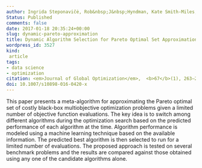 ```yaml
---
author: Ingrida Steponavičė, Rob&nbsp;J&nbsp;Hyndman, Kate Smith-Miles, Laura Villanova
Status: Published
comments: false
date: 2017-01-18 20:35:24+00:00
slug: dynamic-pareto-approximation
title: Dynamic Algorithm Selection for Pareto Optimal Set Approximation
wordpress_id: 3527
kind:
 article
tags:
- data science
- optimization
citation: <em>Journal of Global Optimization</em>,  <b>67</b>(1), 263–282
doi: 10.1007/s10898-016-0420-x
---
```



This paper presents a meta-algorithm for approximating the Pareto optimal set of costly black-box multiobjective optimization problems given a limited number of objective function evaluations. The key idea is to switch among different algorithms during the optimization search based on the predicted performance of each algorithm at the time. Algorithm performance is modeled using a machine learning technique based on the available information. The predicted best algorithm is then selected to run for a limited number of evaluations. The proposed approach is tested on several benchmark problems and the results are compared against those obtained using any one of the candidate algorithms alone.

